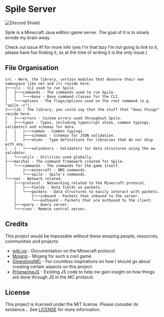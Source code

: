 # Spile Server

![Discord Shield](https://discordapp.com/api/guilds/702504330456072303/widget.png?style=shield)

Spile is a Minecraft Java edition game server. The goal of it is to slowly errode my brain away.

Check out issue #1 for more info (yes I'm that lazy I'm not going to link to it, please have fun finding it, as at the time of writing it is the only issue.)

## File Organisation

```
src - Here, the library, certain modules that deserve their own namespace like net and cli reside here.
├───cli - CLI used to run Spile.
│   ├───commands - The commands used to run Spile.
│   │   └───base - Base command classes for the CLI.
│   └───options - The flags/options used on the root command (e.g. "spile -v").
├───lib - The library, you could say that the stuff that "does things" reside here.
│   ├───errors - Custom errors used throughout Spile.
│   ├───types - Types, including typescript shims, common typings, validators and schemas for data.
│   │   ├───common - Common typings.
│   │   ├───schemas - Schemas for JSON validation.
│   │   ├───shims - Type definitions for libraries that do not ship with any.
│   │   └───validators - Validators for data structures using the ow validator.
│   └───utils - Utilities used globally.
├───marshal - The command framework created for Spile.
│   └───commands - The commands for the game itself.
│       ├───minecraft - NMS commands.
│       └───spile - Spile's commands.
└───net - Network related.
    ├───protocol - Networking related to the Minecraft protocol.
    │   ├───fields - Data fields on packets.
    │   └───packets - Data structures to easily interact with packets.
    │       ├───inbound - Packets that inbound to the server.
    │       └───outbound - Packets that are outbound to the client.
    ├───query - Query server.
    └───rcon - Remote control server.
```

## Credits

This project would be impossible without these amazing people, resources, communities and projects:
  - [wiki.vg](https://wiki.vg) - Documentation on the Minecraft protocol.
  - [Mojang](https://www.mojang.com) - Mojang for such a cool game.
  - [GlowstoneMC](https://github.com/GlowstoneMC/Glowstone) - For countless inspirations on how I should go about creating certain aspects on this project.
  - [PrismarineJS](https://github.com/PrismarineJS) - Existing JS code to help me gain insight on how things are done through JS in the MC protocol.

## License

This project is licensed under the MIT license. Please consider its existence... See [LICENSE](./LICENSE) for more information.
